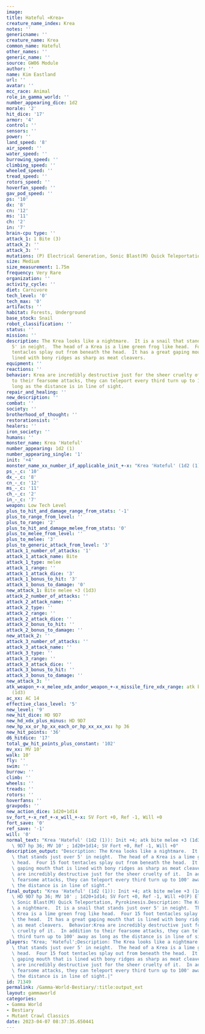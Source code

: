 ```yaml
---
image: 
title: Hateful «Krea»
creature_name_index: Krea
notes: ''
genericname: ''
creature_name: Krea
common_name: Hateful
other_names: ''
generic_name: ''
source: GW06 Module
author: ''
name: Kim Eastland
url: ''
avatar: ''
mcc_race: Animal
role_in_gamma_world: ''
number_appearing_dice: 1d2
morale: '2'
hit_dice: '17'
armor: '4'
control: ''
sensors: ''
power: ''
land_speed: '8'
air_speed: ''
water_speed: ''
burrowing_speed: ''
climbing_speed: ''
wheeled_speed: ''
tread_speed: ''
rotors_speed: ''
hoverfan_speed: ''
gav_pod_speed: ''
ps: '10'
dx: '8'
cn: '12'
ms: '11'
ch: '2'
in: '7'
brain-cpu type: ''
attack_1: 1 Bite (3)
attack_2: ''
attack_3: ''
mutations: (P) Electrical Generation, Sonic Blast(M) Quick Teleportation, Pyrokinesis.
size: Medium
size_measurement: 1.75m
frequency: Very Rare
organization: ''
activity_cycle: ''
diet: Carnivore
tech_level: '0'
tech_max: '0'
artifacts: ''
habitat: Forests, Underground
base_stock: Snail
robot_classification: ''
status: ''
mission: ''
description: The Krea looks like a nightmare.  It is a snail that stands just over
  5' in neight.  The head of a Krea is a lime green frog like head.  Four 15 foot
  tentacles splay out from beneath the head.  It has a great gaping mouth that is
  lined with bony ridges as sharp as meat cleavers.
equipment: ''
reactions: ''
behavior: Krea are incredibly destructive just for the sheer cruelty of it.  In addition
  to their fearsome attacks, they can teleport every third turn up to 100' away as
  long as the distance is in line of sight.
repair_and_healing: ''
new_description: ''
combat: ''
society: ''
brotherhood_of_thought: ''
restorationsist: ''
healers: ''
iron_society: ''
humans: ''
monster_name: Krea 'Hateful'
number_appearing: 1d2 (1)
number_appearing_single: '1'
init: '+4'
monster_name_xx_number_if_applicable_init_+-x: "Krea 'Hateful' (1d2 (1)): Init +4"
ps_-_c: '10'
dx_-_c: '8'
cn_-_c: '12'
ms_-_c: '11'
ch_-_c: '2'
in_-_c: '7'
weapon: Low Tech Level
plus_to_hit_and_damage_range_from_stats: '-1'
plus_to_range_from_level: ''
plus_to_range: '2'
plus_to_hit_and_damage_melee_from_stats: '0'
plus_to_melee_from_level: ''
plus_to_melee: '3'
plus_to_generic_attack_from_level: '3'
attack_1_number_of_attacks: '1'
attack_1_attack_name: Bite
attack_1_type: melee
attack_1_range: ''
attack_1_attack_dice: '3'
attack_1_bonus_to_hit: '3'
attack_1_bonus_to_damage: '0'
new_attack_1: Bite melee +3 (1d3)
attack_2_number_of_attacks: ''
attack_2_attack_name: ''
attack_2_type: ''
attack_2_range: ''
attack_2_attack_dice: ''
attack_2_bonus_to_hit: ''
attack_2_bonus_to_damage: ''
new_attack_2: ''
attack_3_number_of_attacks: ''
attack_3_attack_name: ''
attack_3_type: ''
attack_3_range: ''
attack_3_attack_dice: ''
attack_3_bonus_to_hit: ''
attack_3_bonus_to_damage: ''
new_attack_3: ''
atk_weapon_+-x_melee_xdx_andor_weapon_+-x_missile_fire_xdx_range: atk bite melee +3
  (1d3)
ac_xx: AC 14
effective_class_level: '5'
new_level: '9'
new_hit_dice: HD 9D7
new_hd_xdx_plus_minus: HD 9D7
new_hp_xx_or_hp_xx_each_or_hp_xx_xx_xx: hp 36
new_hit_points: '36'
d6_hitdice: '17'
total_gw_hit_points_plus_constant: '102'
mv_xx: MV 10'
walk: 10'
fly: ''
swim: ''
burrow: ''
climb: ''
wheels: ''
treads: ''
rotors: ''
hoverfans: ''
gravpods: ''
new_action_dice: 1d20+1d14
sv_fort_+-x_ref_+-x_will_+-x: SV Fort +0, Ref -1, Will +0
fort_save: '0'
ref_save: '-1'
will: '0'
normal_text: "Krea 'Hateful' (1d2 (1)): Init +4; atk bite melee +3 (1d3); AC 14; HD\
  \ 9D7 hp 36; MV 10' ; 1d20+1d14; SV Fort +0, Ref -1, Will +0"
description_output: "Description: The Krea looks like a nightmare.  It is a snail\
  \ that stands just over 5' in neight.  The head of a Krea is a lime green frog like\
  \ head.  Four 15 foot tentacles splay out from beneath the head.  It has a great\
  \ gaping mouth that is lined with bony ridges as sharp as meat cleavers.  Behavior:Krea\
  \ are incredibly destructive just for the sheer cruelty of it.  In addition to their\
  \ fearsome attacks, they can teleport every third turn up to 100' away as long as\
  \ the distance is in line of sight."
final_output: "Krea 'Hateful' (1d2 (1)): Init +4; atk bite melee +3 (1d3); AC 14;\
  \ HD 9D7 hp 36; MV 10' ; 1d20+1d14; SV Fort +0, Ref -1, Will +0(P) Electrical Generation,\
  \ Sonic Blast(M) Quick Teleportation, Pyrokinesis.Description: The Krea looks like\
  \ a nightmare.  It is a snail that stands just over 5' in neight.  The head of a\
  \ Krea is a lime green frog like head.  Four 15 foot tentacles splay out from beneath\
  \ the head.  It has a great gaping mouth that is lined with bony ridges as sharp\
  \ as meat cleavers.  Behavior:Krea are incredibly destructive just for the sheer\
  \ cruelty of it.  In addition to their fearsome attacks, they can teleport every\
  \ third turn up to 100' away as long as the distance is in line of sight."
players: "Krea; 'Hateful';Description: The Krea looks like a nightmare.  It is a snail\
  \ that stands just over 5' in neight.  The head of a Krea is a lime green frog like\
  \ head.  Four 15 foot tentacles splay out from beneath the head.  It has a great\
  \ gaping mouth that is lined with bony ridges as sharp as meat cleavers.  Behavior:Krea\
  \ are incredibly destructive just for the sheer cruelty of it.  In addition to their\
  \ fearsome attacks, they can teleport every third turn up to 100' away as long as\
  \ the distance is in line of sight.|"
id: 71349
permalink: /Gamma-World-Bestiary/:title:output_ext
layout: gammaworld
categories:
- Gamma World
- Bestiary
- Mutant Crawl Classics
date: 2023-04-07 08:37:35.650441
---
```

